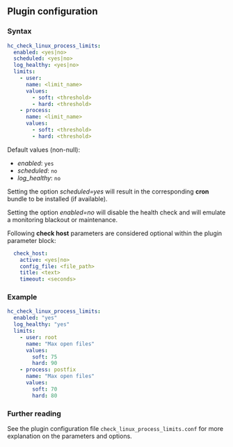 ## Plugin configuration

### Syntax

```yaml
hc_check_linux_process_limits:
  enabled: <yes|no>
  scheduled: <yes|no>
  log_healthy: <yes|no>
  limits:
    - user:
      name: <limit_name>
      values:
        - soft: <threshold>
        - hard: <threshold>
    - process:
      name: <limit_name>
      values:
        - soft: <threshold>
        - hard: <threshold>        
```

Default values (non-null):
* *enabled*: `yes`
* *scheduled*: `no`
* *log_healthy*: `no`

Setting the option *scheduled=yes* will result in the corresponding **cron** bundle to be installed (if available).

Setting the option *enabled=no* will disable the health check and will emulate a monitoring blackout or maintenance.

Following **check host** parameters are considered optional within the plugin parameter block:

```yaml
  check_host:
    active: <yes|no>
    config_file: <file_path>
    title: <text>
    timeout: <seconds>
```

### Example

```yaml
hc_check_linux_process_limits:
  enabled: "yes"
  log_healthy: "yes"
  limits:
    - user: root
      name: "Max open files"
      values:
        soft: 75
        hard: 90
    - process: postfix
      name: "Max open files"
      values:
        soft: 70
        hard: 80  
```

### Further reading

See the plugin configuration file `check_linux_process_limits.conf` for more explanation on the parameters and options.
